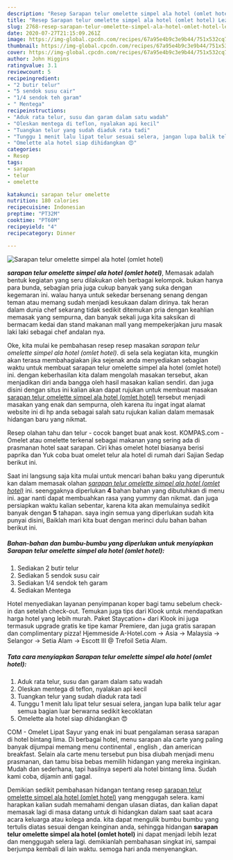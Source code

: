 ```yaml
---
description: "Resep Sarapan telur omelette simpel ala hotel (omlet hotel) Lezat"
title: "Resep Sarapan telur omelette simpel ala hotel (omlet hotel) Lezat"
slug: 2768-resep-sarapan-telur-omelette-simpel-ala-hotel-omlet-hotel-lezat
date: 2020-07-27T21:15:09.261Z
image: https://img-global.cpcdn.com/recipes/67a95e4b9c3e9b44/751x532cq70/sarapan-telur-omelette-simpel-ala-hotel-omlet-hotel-foto-resep-utama.jpg
thumbnail: https://img-global.cpcdn.com/recipes/67a95e4b9c3e9b44/751x532cq70/sarapan-telur-omelette-simpel-ala-hotel-omlet-hotel-foto-resep-utama.jpg
cover: https://img-global.cpcdn.com/recipes/67a95e4b9c3e9b44/751x532cq70/sarapan-telur-omelette-simpel-ala-hotel-omlet-hotel-foto-resep-utama.jpg
author: John Higgins
ratingvalue: 3.1
reviewcount: 5
recipeingredient:
- "2 butir telur"
- "5 sendok susu cair"
- "1/4 sendok teh garam"
- " Mentega"
recipeinstructions:
- "Aduk rata telur, susu dan garam dalam satu wadah"
- "Oleskan mentega di teflon, nyalakan api kecil"
- "Tuangkan telur yang sudah diaduk rata tadi"
- "Tunggu 1 menit lalu lipat telur sesuai selera, jangan lupa balik telur agar semua bagian luar berwarna sedikit kecoklatan"
- "Omelette ala hotel siap dihidangkan 😍"
categories:
- Resep
tags:
- sarapan
- telur
- omelette

katakunci: sarapan telur omelette 
nutrition: 180 calories
recipecuisine: Indonesian
preptime: "PT32M"
cooktime: "PT60M"
recipeyield: "4"
recipecategory: Dinner

---
```



![Sarapan telur omelette simpel ala hotel (omlet hotel)](https://img-global.cpcdn.com/recipes/67a95e4b9c3e9b44/751x532cq70/sarapan-telur-omelette-simpel-ala-hotel-omlet-hotel-foto-resep-utama.jpg)

<b><i>sarapan telur omelette simpel ala hotel (omlet hotel)</i></b>, Memasak adalah bentuk kegiatan yang seru dilakukan oleh berbagai kelompok. bukan hanya para bunda, sebagian pria juga cukup banyak yang suka dengan kegemaran ini. walau hanya untuk sekedar bersenang senang dengan teman atau memang sudah menjadi kesukaan dalam dirinya. tak heran dalam dunia chef sekarang tidak sedikit ditemukan pria dengan keahlian memasak yang sempurna, dan banyak sekali juga kita saksikan di bermacam kedai dan stand makanan mall yang mempekerjakan juru masak laki laki sebagai chef andalan nya.

Oke, kita mulai ke pembahasan resep resep masakan <i>sarapan telur omelette simpel ala hotel (omlet hotel)</i>. di sela sela kegiatan kita, mungkin akan terasa membahagiakan jika sejenak anda menyediakan sebagian waktu untuk membuat sarapan telur omelette simpel ala hotel (omlet hotel) ini. dengan keberhasilan kita dalam mengolah masakan tersebut, akan menjadikan diri anda bangga oleh hasil masakan kalian sendiri. dan juga disini dengan situs ini kalian akan dapat rujukan untuk membuat masakan <u>sarapan telur omelette simpel ala hotel (omlet hotel)</u> tersebut menjadi masakan yang enak dan sempurna, oleh karena itu ingat ingat alamat website ini di hp anda sebagai salah satu rujukan kalian dalam memasak hidangan baru yang nikmat.

Resep olahan tahu dan telur - cocok banget buat anak kost. KOMPAS.com - Omelet atau omelette terkenal sebagai makanan yang sering ada di prasmanan hotel saat sarapan. Ciri khas omelet hotel biasanya berisi paprika dan Yuk coba buat omelet telur ala hotel di rumah dari Sajian Sedap berikut ini.


Saat ini langsung saja kita mulai untuk mencari bahan baku yang diperuntuk kan dalam memasak olahan <u><i>sarapan telur omelette simpel ala hotel (omlet hotel)</i></u> ini. seenggaknya diperlukan <b>4</b> bahan bahan yang dibutuhkan di menu ini. agar nanti dapat membuahkan rasa yang yummy dan nikmat. dan juga persiapkan waktu kalian sebentar, karena kita akan memulainya sedikit banyak dengan <b>5</b> tahapan. saya ingin semua yang diperlukan sudah kita punyai disini, Baiklah mari kita buat dengan merinci dulu bahan bahan berikut ini.

<!--inarticleads1-->

##### Bahan-bahan dan bumbu-bumbu yang diperlukan untuk menyiapkan Sarapan telur omelette simpel ala hotel (omlet hotel):

1. Sediakan 2 butir telur
1. Sediakan 5 sendok susu cair
1. Sediakan 1/4 sendok teh garam
1. Sediakan  Mentega


Hotel menyediakan layanan penyimpanan koper bagi tamu sebelum check-in dan setelah check-out. Temukan juga tips dari Klook untuk mendapatkan harga hotel yang lebih murah. Paket Staycation+ dari Klook ini juga termasuk upgrade gratis ke tipe kamar Premiere, dan juga gratis sarapan dan complimentary pizza! Hjemmeside A-Hotel.com → Asia → Malaysia → Selangor → Setia Alam → Escott III @ Trefoil Setia Alam. 

<!--inarticleads2-->

##### Tata cara menyiapkan Sarapan telur omelette simpel ala hotel (omlet hotel):

1. Aduk rata telur, susu dan garam dalam satu wadah
1. Oleskan mentega di teflon, nyalakan api kecil
1. Tuangkan telur yang sudah diaduk rata tadi
1. Tunggu 1 menit lalu lipat telur sesuai selera, jangan lupa balik telur agar semua bagian luar berwarna sedikit kecoklatan
1. Omelette ala hotel siap dihidangkan 😍


COM - Omelet Lipat Sayur yang enak ini buat pengalaman serasa sarapan di hotel bintang lima. Di berbagai hotel, menu sarapan ala carte yang paling banyak dijumpai memang menu continental , english , dan american breakfast. Selain ala carte menu tersebut pun bisa diubah menjadi menu prasmanan, dan tamu bisa bebas memilih hidangan yang mereka inginkan. Mudah dan sederhana, tapi hasilnya seperti ala hotel bintang lima. Sudah kami coba, dijamin anti gagal. 

Demikian sedikit pembahasan hidangan tentang resep <u>sarapan telur omelette simpel ala hotel (omlet hotel)</u> yang menggugah selera. kami harapkan kalian sudah memahami dengan ulasan diatas, dan kalian dapat memasak lagi di masa datang untuk di hidangkan dalam saat saat acara acara keluarga atau kolega anda. kita dapat mengulik bumbu bumbu yang tertulis diatas sesuai dengan keinginan anda, sehingga hidangan <b>sarapan telur omelette simpel ala hotel (omlet hotel)</b> ini dapat menjadi lebih lezat dan menggugah selera lagi. demikianlah pembahasan singkat ini, sampai berjumpa kembali di lain waktu. semoga hari anda menyenangkan.
